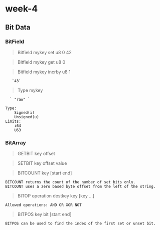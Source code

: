 # week-4

## Bit Data

### BitField

  > Bitfield mykey set u8 0 42

  > Bitfield mykey get u8 0

  > Bitfield mykey incrby u8 1

       `43`

  > Type mykey

      ` "raw" `

```
Type:
	Signed(i)
	Unsigned(u)
Limits:
	i64
	U63
```

### BitArray

>	GETBIT key offset

>	SETBIT key offset value

>	BITCOUNT key [start end]

	BITCOUNT returns the count of the number of set bits only.
	BITCOUNT uses a zero based byte offset from the left of the string.
	
>	BITOP operation destkey key [key …]

	Allowed operations: AND OR XOR NOT

>	BITPOS key bit [start end]

	BITPOS can be used to find the index of the first set or unset bit.
